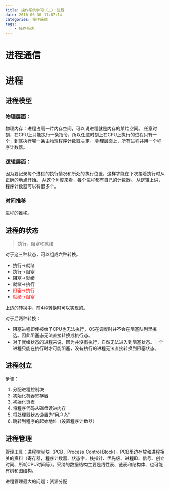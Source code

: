 ```yaml
---
title: 操作系统学习（二）：进程
date: 2016-06-30 17:07:14
categories: 操作系统
tags:
	- 操作系统
---
```




# 进程通信

# 进程


## 进程模型

### 物理层面：
物理内存：进程占用一片内存空间，可以说进程就是内存的某片空间。
任意时刻，在CPU上只能执行一条指令，所以任意时刻上在CPU上执行的进程只有一个，到底执行哪一条由物理程序计数器决定。
物理层面上，所有进程共用一个程序计数器。

### 逻辑层面：

因为要记录每个进程的执行情况和所处的执行位置，这样才能在下次接着执行时从正确的地点开始。
从这个角度来看，每个进程都有自己的计数器。
从逻辑上讲，程序计数器可以有很多个。

### 时间推移

进程的推移。

<!-- more -->

## 进程的状态

> 执行、阻塞和就绪

对于这三种状态，可以组成六种转换。

- 执行->就绪
- 执行->阻塞
- 阻塞->就绪
- 就绪->执行
- <font color="red">阻塞->执行</font>
- <font color="red">就绪->阻塞</font>

上边的转换中，前4种转换时可以实现的。

对于后两种转换：

- 阻塞进程即使被给予CPU也无法执行，OS在调度时并不会在阻塞队列里挑选。因此阻塞态无法直接转换成执行态。
- 对于就绪状态的进程来说，因为并没有执行，自然无法进入到阻塞状态。一个进程只能在执行时才可能阻塞，没有执行的进程无法直接转换到阻塞状态。

## 进程创立

步骤：
1. 分配进程控制块
2. 初始化机器寄存器
3. 初始化页表
4. 将程序代码从磁盘读进内存
5. 将处理器状态设置为“用户态”
6. 跳转到程序的起始地址（设置程序计数器）

## 进程管理

管理工具：进程控制块（PCB，Process Control Block）。PCB里边存放和进程相关的资料（寄存器，程序计数器、状态字、栈指针、优先级、进程ID、信号、创立时间、所耗CPU时间等）。采纳的数据结构主要是线性表、链表和结构体、也可能有树和图结构。

进程管理最大的问题：资源分配
